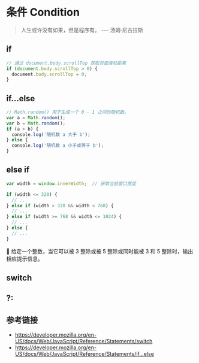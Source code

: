 # 条件 Condition

> 人生或许没有如果，但是程序有。 --- 汤姆·尼古拉斯

## if
```javascript
// 通过 document.body.scrollTop 获取页面滚动距离
if (document.body.scrollTop > 0) {
  document.body.scrollTop = 0;
}
```

## if...else
```javascript
// Math.random() 用于生成一个 0 - 1 之间的随机数。
var a = Math.random();
var b = Math.random();
if (a > b) {
  console.log('随机数 a 大于 b');
} else {
  console.log('随机数 a 小于或等于 b');
}
```

## else if
```javascript
var width = window.innerWidth;  // 获取当前窗口宽度

if (width <= 320) {
  // ...
} else if (width > 320 && width < 768) {
  // ...
} else if (width >= 768 && width <= 1024) {
  // ...
} else {
  // ...
}
```
🤔 给定一个整数，当它可以被 3 整除或被 5 整除或同时能被 3 和 5 整除时，输出相应提示信息。

## switch


## ?:


## 参考链接
* https://developer.mozilla.org/en-US/docs/Web/JavaScript/Reference/Statements/switch
* https://developer.mozilla.org/en-US/docs/Web/JavaScript/Reference/Statements/if...else
